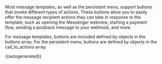 Most message templates, as well as the persistent menu, support buttons that invoke different types of actions. These buttons allow you to easily offer the message recipient actions they can take in response to the template, such as opening the Messenger webview, starting a payment flow, sending a postback message to your webhook, and more.

For message templates, buttons are included defined by objects in the buttons array. For the persistent menu, buttons are defined by objects in the call_to_actions array.

{{autogenerated}}
